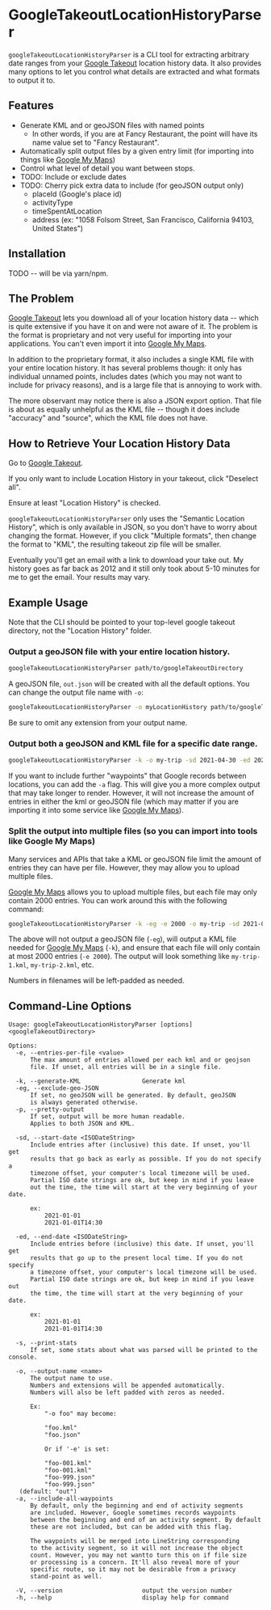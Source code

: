 # GoogleTakeoutLocationHistoryParser

`googleTakeoutLocationHistoryParser` is a CLI tool for extracting arbitrary date ranges from your [Google Takeout](https://takeout.google.com/settings/takeout) location history data. It also provides many options to let you control what details are extracted and what formats to output it to.

## Features

-   Generate KML and or geoJSON files with named points
    -   In other words, if you are at Fancy Restaurant, the point will have its name value set to "Fancy Restaurant".
-   Automatically split output files by a given entry limit (for importing into things like [Google My Maps](https://www.google.com/maps/d/))
-   Control what level of detail you want between stops.
-   TODO: Include or exclude dates
-   TODO: Cherry pick extra data to include (for geoJSON output only)
    -   placeId (Google's place id)
    -   activityType
    -   timeSpentAtLocation
    -   address (ex: "1058 Folsom Street, San Francisco, California 94103, United States")

## Installation

TODO -- will be via yarn/npm.

## The Problem

[Google Takeout](https://takeout.google.com/) lets you download all of your location history data -- which is quite extensive if you have it on and were not aware of it. The problem is the format is proprietary and not very useful for importing into your applications. You can't even import it into [Google My Maps](https://www.google.com/maps/d/).

In addition to the proprietary format, it also includes a single KML file with your entire location history. It has several problems though: it only has individual unnamed points, includes dates (which you may not want to include for privacy reasons), and is a large file that is annoying to work with.

The more observant may notice there is also a JSON export option. That file is about as equally unhelpful as the KML file -- though it does include "accuracy" and "source", which the KML file does not have.

## How to Retrieve Your Location History Data

Go to [Google Takeout](https://takeout.google.com/settings/takeout).

If you only want to include Location History in your takeout, click "Deselect all".

Ensure at least "Location History" is checked.

`googleTakeoutLocationHistoryParser` only uses the "Semantic Location History", which is only available in JSON, so you don't have to worry about changing the format. However, if you click "Multiple formats", then change the format to "KML", the resulting takeout zip file will be smaller.

Eventually you'll get an email with a link to download your take out. My history goes as far back as 2012 and it still only took about 5-10 minutes for me to get the email. Your results may vary.

## Example Usage

Note that the CLI should be pointed to your top-level google takeout directory, not the "Location History" folder.

### Output a geoJSON file with your entire location history.

```bash
googleTakeoutLocationHistoryParser path/to/googleTakeoutDirectory
```

A geoJSON file, `out.json` will be created with all the default options. You can change the output file name with `-o`:

```bash
googleTakeoutLocationHistoryParser -o myLocationHistory path/to/googleTakeoutDirectory
```

Be sure to omit any extension from your output name.

### Output both a geoJSON and KML file for a specific date range.

```bash
googleTakeoutLocationHistoryParser -k -o my-trip -sd 2021-04-30 -ed 2021-10-31 path/to/googleTakeoutDirectory
```

If you want to include further "waypoints" that Google records between locations, you can add the `-a` flag. This will give you a more complex output that may take longer to render. However, it will not increase the amount of entries in either the kml or geoJSON file (which may matter if you are importing it into some service like [Google My Maps](https://www.google.com/maps/d/)).

### Split the output into multiple files (so you can import into tools like Google My Maps)

Many services and APIs that take a KML or geoJSON file limit the amount of entries they can have per file. However, they may allow you to upload multiple files.

[Google My Maps](https://www.google.com/maps/d/) allows you to upload multiple files, but each file may only contain 2000 entries. You can work around this with the following command:

```bash
googleTakeoutLocationHistoryParser -k -eg -e 2000 -o my-trip -sd 2021-04-30 -ed 2021-10-31 path/to/googleTakeoutDirectory
```

The above will not output a geoJSON file (`-eg`), will output a KML file needed for [Google My Maps](https://www.google.com/maps/d/) (`-k`), and ensure that each file will only contain at most 2000 entries (`-e 2000`). The output will look something like `my-trip-1.kml`, `my-trip-2.kml`, etc.

Numbers in filenames will be left-padded as needed.

## Command-Line Options

```
Usage: googleTakeoutLocationHistoryParser [options] <googleTakeoutDirectory>

Options:
  -e, --entries-per-file <value>
      The max amount of entries allowed per each kml and or geojson
      file. If unset, all entries will be in a single file.

  -k, --generate-KML                 Generate kml
  -eg, --exclude-geo-JSON
      If set, no geoJSON will be generated. By default, geoJSON
      is always generated otherwise.
  -p, --pretty-output
      If set, output will be more human readable.
      Applies to both JSON and KML.

  -sd, --start-date <ISODateString>
      Include entries after (inclusive) this date. If unset, you'll get
      results that go back as early as possible. If you do not specify a
      timezone offset, your computer's local timezone will be used.
      Partial ISO date strings are ok, but keep in mind if you leave
      out the time, the time will start at the very beginning of your date.

      ex:
          2021-01-01
          2021-01-01T14:30

  -ed, --end-date <ISODateString>
      Include entries before (inclusive) this date. If unset, you'll get
      results that go up to the present local time. If you do not specify
      a timezone offset, your computer's local timezone will be used.
      Partial ISO date strings are ok, but keep in mind if you leave out
      the time, the time will start at the very beginning of your date.

      ex:
          2021-01-01
          2021-01-01T14:30

  -s, --print-stats
      If set, some stats about what was parsed will be printed to the console.

  -o, --output-name <name>
      The output name to use.
      Numbers and extensions will be appended automatically.
      Numbers will also be left padded with zeros as needed.

      Ex:
          "-o foo" may become:

          "foo.kml"
          "foo.json"

          Or if '-e' is set:

          "foo-001.kml"
          "foo-001.kml"
          "foo-999.json"
          "foo-999.json"
   (default: "out")
  -a, --include-all-waypoints
      By default, only the beginning and end of activity segments
      are included. However, Google sometimes records waypoints
      between the beginning and end of an activity segment. By default
      these are not included, but can be added with this flag.

      The waypoints will be merged into LineString corresponding
      to the activity segment, so it will not increase the object
      count. However, you may not wantto turn this on if file size
      or processing is a concern. It'll also reveal more of your
      specific route, so it may not be desirable from a privacy
      stand-point as well.

  -V, --version                      output the version number
  -h, --help                         display help for command
```
